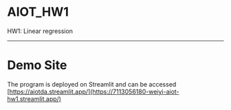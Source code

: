 # AIOT_HW1
HW1: Linear regression

----

# Demo Site
The program is deployed on Streamlit and can be accessed [https://aiotda.streamlit.app/](https://7113056180-weiyi-aiot-hw1.streamlit.app/)
